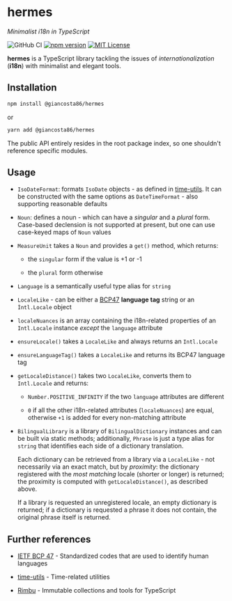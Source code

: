 # hermes

_Minimalist i18n in TypeScript_

![GitHub CI](https://github.com/giancosta86/hermes/actions/workflows/publish-to-npm.yml/badge.svg)
[![npm version](https://badge.fury.io/js/@giancosta86%2Fhermes.svg)](https://badge.fury.io/js/@giancosta86%2Fhermes)
[![MIT License](https://img.shields.io/badge/license-MIT-blue.svg?style=flat)](/LICENSE)

**hermes** is a TypeScript library tackling the issues of _internationalization_ (**i18n**) with minimalist and elegant tools.

## Installation

```bash
npm install @giancosta86/hermes
```

or

```bash
yarn add @giancosta86/hermes
```

The public API entirely resides in the root package index, so one shouldn't reference specific modules.

## Usage

- `IsoDateFormat`: formats `IsoDate` objects - as defined in [time-utils](https://github.com/giancosta86/time-utils). It can be constructed with the same options as `DateTimeFormat` - also supporting reasonable defaults

- `Noun`: defines a noun - which can have a _singular_ and a _plural_ form. Case-based declension is not supported at present, but one can use case-keyed maps of `Noun` values

- `MeasureUnit` takes a `Noun` and provides a `get()` method, which returns:

  - the `singular` form if the value is +1 or -1

  - the `plural` form otherwise

- `Language` is a semantically useful type alias for `string`

- `LocaleLike` - can be either a [BCP47](https://en.wikipedia.org/wiki/IETF_language_tag) **language tag** string or an `Ìntl.Locale` object

- `localeNuances` is an array containing the i18n-related properties of an `Intl.Locale` instance _except_ the `language` attribute

- `ensureLocale()` takes a `LocaleLike` and always returns an `Intl.Locale`

- `ensureLanguageTag()` takes a `LocaleLike` and returns its BCP47 language tag

- `getLocaleDistance()` takes two `LocaleLike`, converts them to `Intl.Locale` and returns:

  - `Number.POSITIVE_INFINITY` if the two `language` attributes are different

  - `0` if all the other i18n-related attributes (`localeNuances`) are equal, otherwise `+1` is added for every non-matching attribute

- `BilingualLibrary` is a library of `BilingualDictionary` instances and can be built via static methods; additionally, `Phrase` is just a type alias for `string` that identifies each side of a dictionary translation.

  Each dictionary can be retrieved from a library via a `LocaleLike` - not necessarily via an exact match, but by _proximity_: the dictionary registered with the _most matching_ locale (shorter or longer) is returned; the proximity is computed with `getLocaleDistance()`, as described above.

  If a library is requested an unregistered locale, an empty dictionary is returned; if a dictionary is requested a phrase it does not contain, the original phrase itself is returned.

## Further references

- [IETF BCP 47](https://en.wikipedia.org/wiki/IETF_language_tag) - Standardized codes that are used to identify human languages

- [time-utils](https://github.com/giancosta86/time-utils) - Time-related utilities

- [Rimbu](https://rimbu.org/) - Immutable collections and tools for TypeScript

